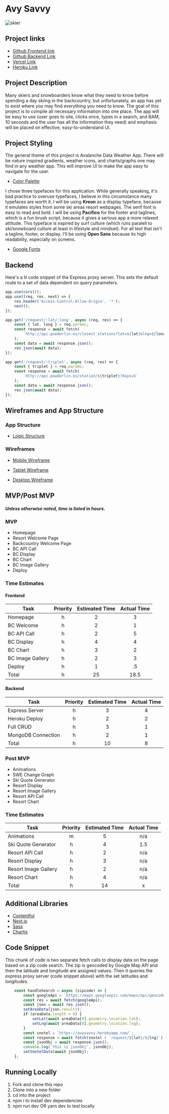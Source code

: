# Avy Savvy
![skier](https://images.unsplash.com/photo-1544558660-73f0535de012?ixlib=rb-1.2.1&ixid=eyJhcHBfaWQiOjEyMDd9&auto=format&fit=crop&w=1049&q=80)

## Project links

 - [Github Frontend link](https://github.com/hannahtrask/capstone)
 - [Github Backend Link](https://github.com/hannahtrask/capstone-backend)
 - [Vercel Link](https://avysavvy.vercel.app/)
 - [Heroku Link](https://avysavvy.herokuapp.com/)

## Project Description

Many skiers and snowboarders know what they need to know before spending a day skiing in the backcountry, but unfortunately, an app has yet to exist where you may find everything you need to know. The goal of this project is to compile all necessary information into one place. The app will be easy to use (user goes to site, clicks once, types in a search, and BAM, 10 seconds and the user has all the information they need) and emphasis will be placed on effective, easy-to-understand UI.

## Project Styling

The general theme of this project is Avalanche Data Weather App. There will be nature inspired gradients, weather icons, and charts/graphs one may find in any weather app. This will improve UI to make the app easy to navigate for the user.

- [Color Palette](https://coolors.co/0b2040-576d91-a3b9e2-e5d6e1-e8c7c9-eab8b1)

I chose three typefaces for this application. While generally speaking, it's bad practice to overuse typefaces, I believe in this circumstance many typefaces are worth it. I will be using **Kreon** as a display typeface, because it emulates styles from some ski areas resort webpages. The serif font is easy to read and bold. I will be using **Pacifico** for the footer and taglines, which is a fun brush script, because it gives a serious app a more relaxed attitude. This typeface is nspired by surf culture (which runs paralell to ski/snowboard culture at least in lifestyle and mindset). For all text that isn't a tagline, footer, or display, I'll be using **Open Sans** because its high readability, especially on screens.

- [Google Fonts](https://fonts.google.com/specimen/Kreon?query=kreon)

## Backend

Here's a lil code snippet of the Express proxy server. This sets the default route to a set of data dependent on query parameters.

```javascript
app.use(cors());
app.use((req, res, next) => {
	res.header('Access-Control-Allow-Origin', '*');
	next();
});

app.get('/request/:lat/:long', async (req, res) => {
	const { lat, long } = req.params;
	const response = await fetch(
		`http://api.powderlin.es/closest_stations?lat=${lat}&lng=${long}&data=true&days=5&count=5`
	);
	const data = await response.json();
	res.json(await data);
});

app.get('/request/:triplet', async (req, res) => {
	const { triplet } = req.params;
	const response = await fetch(
		`http://api.powderlin.es/station/${triplet}?days=5`
	);
	const data = await response.json();
	res.json(await data);
});
```

## Wireframes and App Structure

### App Structure

- [Logic Structure](https://res.cloudinary.com/digwu4vdh/image/upload/v1605565549/architecture_yqzqfh.png)

### Wireframes

 - [Mobile Wireframe](https://res.cloudinary.com/digwu4vdh/image/upload/v1605560817/mobile_gtcxwo.png)

 - [Tablet Wireframe](https://res.cloudinary.com/digwu4vdh/image/upload/v1605562314/tablet_akn0sc.png)

 - [Desktop Wireframe](https://res.cloudinary.com/digwu4vdh/image/upload/v1605563296/desktop_copy_gk7asp.jpg)
 
 ## MVP/Post MVP
 ##### Unless otherwise noted, time is listed in hours.

 ### MVP
 
  * Homepage
  * Resort Welcome Page
  * Backcountry Welcome Page
  * BC API Call
  * BC Display
  * BC Chart
  * BC Image Gallery
  * Deploy
 
### Time Estimates

#### Frontend

| Task | Priority | Estimated Time | Actual Time |
| --- | :---: |  :---:  | :---: |
| Homepage            | h | 2  | 3   |
| BC Welcome            | h | 2  | 1   |
| BC API Call            | h | 2  | 5   |
| BC Display            | h | 4  | 4   |
| BC Chart            | h | 3  | 2   |
| BC Image Gallery            | h | 2  | 3   |
| Deploy           | h | 1  | .5   |
| Total            | h | 25 | 18.5  |

#### Backend

| Task | Priority | Estimated Time | Actual Time |
| --- | :---: |  :---:  | :---: |
| Express Server            | h | 3  | 4   |
| Heroku Deploy            | h | 2  | 2   |
| Full CRUD           | h | 3  | 1   |
| MongoDB Connection            | h | 2  | 1   |
| Total            | h | 10 | 8  |
    
 ### Post MVP
 
  * Animations
  * SWE Change Graph
  * Ski Quote Generator
  * Resort Display
  * Resort Image Gallery
  * Resort API Call
  * Resort Chart

  ### Time Estimates
  
| Task | Priority | Estimated Time | Actual Time |
| ---   | :---:   |  :---:         |       :---: |
|   Animations    | m       | 5              | n/a         |
| Ski Quote Generator          | h | 4  | 1.5   |
| Resort API Call            | h | 2  | n/a   |
| Resort Display            | h | 3  | n/a   |
| Resort Image Gallery            | h | 2  | n/a   |
| Resort Chart            | h | 4  | n/a   |
| Total | h       | 14             | x           |

## Additional Libraries

  - [Contentful](https://www.contentful.com/get-started/)
  - [Next.js](https://nextjs.org/)
  - [Sass](https://sass-lang.com/)
  - [Chartjs](https://www.chartjs.org/)

## Code Snippet

This chunk of code is two separate fetch calls to display data on the page based on a zip code search. The zip is geocoded by Google Map API and then the latitude and longitude are assigned values. Then it queries the express proxy server (code snippet above) with the set latitudes and longitudes.

```javascript
	const handleSearch = async (zipcode) => {
		const googleApi = `https://maps.googleapis.com/maps/api/geocode/json?key=AIzaSyCMEjVA97XCiyFFpVaL1w8bFEw_KDERLuE&components=postal_code:${zipcode}`;
		const res = await fetch(googleApi);
		const json = await res.json();
		setAreaData(json.results);
		if (areaData.length > 0) {
			setLat(await areaData[0].geometry.location.lat);
			setLng(await areaData[0].geometry.location.lng);
		}
		const snotel = `https://avysavvy.herokuapp.com/`;
		const response = await fetch(snotel + `request/${lat}/${lng}`);
		const jsonObj = await response.json();
		console.log('this is jsonObj', jsonObj);
		setSnotelData(await jsonObj);
	};

```

## Running Locally

 1. Fork and clone this repo
 2. Clone into a new folder
 3. cd into the project
 4. npm i to install dev dependencies
 5. npm run dev OR yarn dev to test locally
